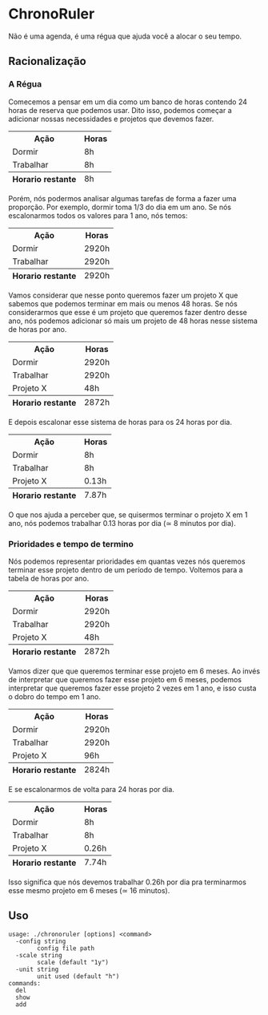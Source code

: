 # ChronoRuler

Não é uma agenda, é uma régua que ajuda você a alocar o seu tempo.

## Racionalização
### A Régua

Comecemos a pensar em um dia como um banco de horas contendo 24 horas de
reserva que podemos usar. Dito isso, podemos começar a adicionar nossas
necessidades e projetos que devemos fazer.

<table>
    <tbody>
        <tr>
            <th>Ação</th>
            <th>Horas</th>
        </tr>
        <tr>
            <td>Dormir</td>
            <td>8h</td>
        </tr>
        <tr>
            <td>Trabalhar</td>
            <td>8h</td>
        </tr>
    </tbody>
    <tfoot>
        <tr>
            <th>Horario restante</th>
            <td>8h</td>
        </tr>
    </tfoot>
</table>

Porém, nós podermos analisar algumas tarefas de forma a fazer uma proporção.
Por exemplo, dormir toma 1/3 do dia em um ano. Se nós escalonarmos todos os
valores para 1 ano, nós temos:

<table>
    <tbody>
        <tr>
            <th>Ação</th>
            <th>Horas</th>
        </tr>
        <tr>
            <td>Dormir</td>
            <td>2920h</td>
        </tr>
        <tr>
            <td>Trabalhar</td>
            <td>2920h</td>
        </tr>
    </tbody>
    <tfoot>
        <tr>
            <th>Horario restante</th>
            <td>2920h</td>
        </tr>
    </tfoot>
</table>

Vamos considerar que nesse ponto queremos fazer um projeto X que sabemos que
podemos terminar em mais ou menos 48 horas. Se nós considerarmos que esse é um
projeto que queremos fazer dentro desse ano, nós podemos adicionar só mais um
projeto de 48 horas nesse sistema de horas por ano.

<table>
    <tbody>
        <tr>
            <th>Ação</th>
            <th>Horas</th>
        </tr>
        <tr>
            <td>Dormir</td>
            <td>2920h</td>
        </tr>
        <tr>
            <td>Trabalhar</td>
            <td>2920h</td>
        </tr>
        <tr>
            <td>Projeto X</td>
            <td>48h</td>
        </tr>
    </tbody>
    <tfoot>
        <tr>
            <th>Horario restante</th>
            <td>2872h</td>
        </tr>
    </tfoot>
</table>

E depois escalonar esse sistema de horas para os 24 horas por dia.

<table>
    <tbody>
        <tr>
            <th>Ação</th>
            <th>Horas</th>
        </tr>
        <tr>
            <td>Dormir</td>
            <td>8h</td>
        </tr>
        <tr>
            <td>Trabalhar</td>
            <td>8h</td>
        </tr>
        <tr>
            <td>Projeto X</td>
            <td>0.13h</td>
        </tr>
    </tbody>
    <tfoot>
        <tr>
            <th>Horario restante</th>
            <td>7.87h</td>
        </tr>
    </tfoot>
</table>

O que nos ajuda a perceber que, se quisermos terminar o projeto X em 1 ano, nós
podemos trabalhar 0.13 horas por dia (≃ 8 minutos por dia).

### Prioridades e tempo de termino

Nós podemos representar prioridades em quantas vezes nós queremos terminar esse
projeto dentro de um período de tempo. Voltemos para a tabela de horas por ano.

<table>
    <tbody>
        <tr>
            <th>Ação</th>
            <th>Horas</th>
        </tr>
        <tr>
            <td>Dormir</td>
            <td>2920h</td>
        </tr>
        <tr>
            <td>Trabalhar</td>
            <td>2920h</td>
        </tr>
        <tr>
            <td>Projeto X</td>
            <td>48h</td>
        </tr>
    </tbody>
    <tfoot>
        <tr>
            <th>Horario restante</th>
            <td>2872h</td>
        </tr>
    </tfoot>
</table>

Vamos dizer que que queremos terminar esse projeto em 6 meses. Ao invés de
interpretar que queremos fazer esse projeto em 6 meses, podemos interpretar que
queremos fazer esse projeto 2 vezes em 1 ano, e isso custa o dobro do tempo em
1 ano.

<table>
    <tbody>
        <tr>
            <th>Ação</th>
            <th>Horas</th>
        </tr>
        <tr>
            <td>Dormir</td>
            <td>2920h</td>
        </tr>
        <tr>
            <td>Trabalhar</td>
            <td>2920h</td>
        </tr>
        <tr>
            <td>Projeto X</td>
            <td>96h</td>
        </tr>
    </tbody>
    <tfoot>
        <tr>
            <th>Horario restante</th>
            <td>2824h</td>
        </tr>
    </tfoot>
</table>

E se escalonarmos de volta para 24 horas por dia.

<table>
    <tbody>
        <tr>
            <th>Ação</th>
            <th>Horas</th>
        </tr>
        <tr>
            <td>Dormir</td>
            <td>8h</td>
        </tr>
        <tr>
            <td>Trabalhar</td>
            <td>8h</td>
        </tr>
        <tr>
            <td>Projeto X</td>
            <td>0.26h</td>
        </tr>
    </tbody>
    <tfoot>
        <tr>
            <th>Horario restante</th>
            <td>7.74h</td>
        </tr>
    </tfoot>
</table>

Isso significa que nós devemos trabalhar 0.26h por dia pra terminarmos esse
mesmo projeto em 6 meses (≃ 16 minutos).

## Uso

```
usage: ./chronoruler [options] <command>
  -config string
    	config file path
  -scale string
    	scale (default "1y")
  -unit string
    	unit used (default "h")
commands:
  del
  show
  add
```

